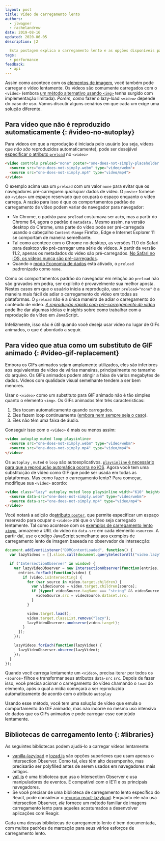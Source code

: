 ```yaml
---
layout: post
title: Vídeo de carregamento lento
authors:
  - jlwagner
  - rachelandrew
date: 2019-08-16
updated: 2020-06-05
description: |2

  Esta postagem explica o carregamento lento e as opções disponíveis para você durante o carregamento lento.
tags:
  - performance
feedback:
  - api
---
```


Assim como acontece com os [elementos de imagem](/lazy-loading-images), você também pode carregar o vídeo lentamente. Os vídeos são comumente carregados com o `<video>` (embora [um método alternativo usando `<img>`](https://calendar.perfplanet.com/2017/animated-gif-without-the-gif/) tenha surgido com implementação limitada). *Porém, como* fazer o lazy-load `<video>` depende do caso de uso. Vamos discutir alguns cenários em que cada um exige uma solução diferente.

## Para vídeo que não é reproduzido automaticamente {: #video-no-autoplay}

Para vídeos em que a reprodução é iniciada pelo usuário (ou seja, vídeos que *não são* reproduzidos automaticamente), pode ser desejável [especificar o atributo `preload`](https://developer.mozilla.org/docs/Web/HTML/Element/video#attr-preload) no `<video>`

```html
<video controls preload="none" poster="one-does-not-simply-placeholder.jpg">
  <source src="one-does-not-simply.webm" type="video/webm">
  <source src="one-does-not-simply.mp4" type="video/mp4">
</video>
```

O exemplo acima usa um `preload` com um valor `none` para evitar que os navegadores pré-carreguem *quaisquer* dados de vídeo. O `poster` fornece ao `<video>` um espaço reservado que ocupará o espaço enquanto o vídeo carrega. A razão para isso é que os comportamentos padrão de carregamento de vídeo podem variar de navegador para navegador:

- No Chrome, o padrão para `preload` costumava ser `auto`, mas a partir do Chrome 64, agora o padrão é `metadata` . Mesmo assim, na versão desktop do Chrome, uma parte do vídeo pode ser pré-carregada usando o cabeçalho `Content-Range` Firefox, Edge e Internet Explorer 11 se comportam de maneira semelhante.
- Tal como acontece com o Chrome no desktop, as versões 11.0 do Safari para desktop vão pré-carregar uma série de vídeos. A partir da versão 11.2, apenas os metadados do vídeo são pré-carregados. [No Safari no iOS, os vídeos nunca são pré-carregados](https://developer.apple.com/library/content/documentation/AudioVideo/Conceptual/Using_HTML5_Audio_Video/AudioandVideoTagBasics/AudioandVideoTagBasics.html#//apple_ref/doc/uid/TP40009523-CH2-SW9).
- Quando o [modo Economia de dados](https://support.google.com/chrome/answer/2392284) está ativado, o `preload` padronizado como `none`.

Como os comportamentos padrão do navegador em relação ao `preload` não são gravados em pedra, ser explícito é provavelmente sua melhor aposta. Nestes casos em que o usuário inicia a reprodução, usar `preload="none"` é a maneira mais fácil de adiar o carregamento do vídeo em todas as plataformas. O `preload` não é a única maneira de adiar o carregamento do conteúdo de vídeo. [*A reprodução rápida com pré-carregamento de vídeo*](https://developers.google.com/web/fundamentals/media/fast-playback-with-video-preload) pode lhe dar algumas ideias e insights sobre como trabalhar com a reprodução de vídeo em JavaScript.

Infelizmente, isso não é útil quando você deseja usar vídeo no lugar de GIFs animados, o que é abordado a seguir.

## Para vídeo que atua como um substituto de GIF animado {: #video-gif-replacement}

Embora os GIFs animados sejam amplamente utilizados, eles são inferiores aos equivalentes de vídeo de várias maneiras, principalmente no tamanho do arquivo. Os GIFs animados podem atingir a faixa de vários megabytes de dados. Vídeos com qualidade visual semelhante tendem a ser bem menores.

Usar o `<video>` como um substituto para GIF animado não é tão simples quanto o elemento `<img>`. Os GIFs animados têm três características:

1. Eles tocam automaticamente quando carregados.
2. Eles fazem loop continuamente ([embora nem sempre seja o caso](https://davidwalsh.name/prevent-gif-loop)).
3. Eles não têm uma faixa de áudio.

Conseguir isso com o `<video>` é mais ou menos assim:

```html
<video autoplay muted loop playsinline>
  <source src="one-does-not-simply.webm" type="video/webm">
  <source src="one-does-not-simply.mp4" type="video/mp4">
</video>
```

Os `autoplay` , `muted` e `loop` são autoexplicativos. [`playsinline` é necessário para que a reprodução automática ocorra no iOS](https://webkit.org/blog/6784/new-video-policies-for-ios/). Agora você tem uma substituição de vídeo como GIF que pode ser usada em todas as plataformas. Mas como fazer o carregamento lento? Para começar, modifique sua `<video>` acordo:

```html
<video class="lazy" autoplay muted loop playsinline width="610" height="254" poster="one-does-not-simply.jpg">
  <source data-src="one-does-not-simply.webm" type="video/webm">
  <source data-src="one-does-not-simply.mp4" type="video/mp4">
</video>
```

Você notará a adição do[atributo `poster`](https://developer.mozilla.org/docs/Web/HTML/Element/video#attr-poster), que permite especificar um espaço reservado para ocupar o `<video>` até que o vídeo seja carregado lentamente. Tal como acontece com os [exemplos de carregamento lento `<img>`](/lazy-loading-images/), armazene a URL do vídeo no `data-src` em cada elemento `<source>`. A partir daí, use o código JavaScript semelhante aos exemplos de carregamento lento de imagem baseada no observador de intersecção:

```javascript
document.addEventListener("DOMContentLoaded", function() {
  var lazyVideos = [].slice.call(document.querySelectorAll("video.lazy"));

  if ("IntersectionObserver" in window) {
    var lazyVideoObserver = new IntersectionObserver(function(entries, observer) {
      entries.forEach(function(video) {
        if (video.isIntersecting) {
          for (var source in video.target.children) {
            var videoSource = video.target.children[source];
            if (typeof videoSource.tagName === "string" && videoSource.tagName === "SOURCE") {
              videoSource.src = videoSource.dataset.src;
            }
          }

          video.target.load();
          video.target.classList.remove("lazy");
          lazyVideoObserver.unobserve(video.target);
        }
      });
    });

    lazyVideos.forEach(function(lazyVideo) {
      lazyVideoObserver.observe(lazyVideo);
    });
  }
});
```

Quando você carrega lentamente um `<video>`, precisa iterar por todos os `<source>` filhos e transformar seus atributos `data-src` `src`. Depois de fazer isso, você precisa acionar o carregamento do vídeo chamando o `load` do elemento, após o qual a mídia começará a ser reproduzida automaticamente de acordo com o atributo `autoplay`

Usando esse método, você tem uma solução de vídeo que emula o comportamento do GIF animado, mas não incorre no mesmo uso intensivo de dados que os GIFs animados e pode carregar esse conteúdo lentamente.

## Bibliotecas de carregamento lento {: #libraries}

As seguintes bibliotecas podem ajudá-lo a carregar vídeos lentamente:

- [vanilla-lazyload](https://github.com/verlok/vanilla-lazyload) e [lozad.js](https://github.com/ApoorvSaxena/lozad.js) são opções superleves que usam apenas o Intersection Observer. Como tal, eles têm alto desempenho, mas precisarão ser polyfilled antes de serem usados em navegadores mais antigos.
- [yall.js](https://github.com/malchata/yall.js) é uma biblioteca que usa o Intersection Observer e usa manipuladores de eventos. É compatível com o IE11 e os principais navegadores.
- Se você precisar de uma biblioteca de carregamento lento específico do React, pode considerar o [recurso react-lazyload](https://github.com/jasonslyvia/react-lazyload). Enquanto ele não usa Intersection Observer, *ele* fornece um método familiar de imagens carregamento lento para aqueles acostumados a desenvolver aplicações com Reagir.

Cada uma dessas bibliotecas de carregamento lento é bem documentada, com muitos padrões de marcação para seus vários esforços de carregamento lento.

